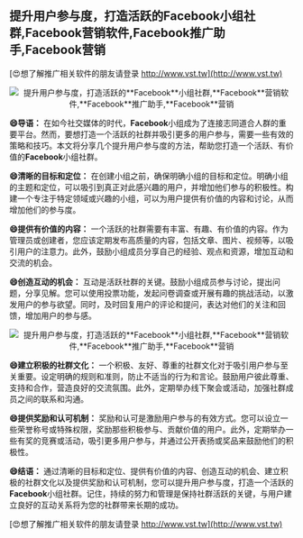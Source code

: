 ## **提升用户参与度，打造活跃的**Facebook**小组社群,**Facebook**营销软件,**Facebook**推广助手,**Facebook**营销**

[😍想了解推广相关软件的朋友请登录 http://www.vst.tw](http://www.vst.tw)

 <center><img src="https://vst.tw/MP4/tuiguang/png/0.png" alt="提升用户参与度，打造活跃的**Facebook**小组社群,**Facebook**营销软件,**Facebook**推广助手,**Facebook**营销"></center>

**😄导语：**
在如今社交媒体的时代，**Facebook**小组成为了连接志同道合人群的重要平台。然而，要想打造一个活跃的社群并吸引更多的用户参与，需要一些有效的策略和技巧。本文将分享几个提升用户参与度的方法，帮助您打造一个活跃、有价值的**Facebook**小组社群。

**😄清晰的目标和定位：**
在创建小组之前，确保明确小组的目标和定位。明确小组的主题和定位，可以吸引到真正对此感兴趣的用户，并增加他们参与的积极性。构建一个专注于特定领域或兴趣的小组，可以为用户提供有价值的内容和讨论，从而增加他们的参与度。

**😄提供有价值的内容：**
一个活跃的社群需要有丰富、有趣、有价值的内容。作为管理员或创建者，您应该定期发布高质量的内容，包括文章、图片、视频等，以吸引用户的注意力。此外，鼓励小组成员分享自己的经验、观点和资源，增加互动和交流的机会。

**😄创造互动的机会：**
互动是活跃社群的关键。鼓励小组成员参与讨论，提出问题，分享见解。您可以使用投票功能，发起问卷调查或开展有趣的挑战活动，以激发用户的参与欲望。同时，及时回复用户的评论和提问，表达对他们的关注和回馈，增加用户的参与感。

 <center><img src="https://vst.tw/MP4/tuiguang/png/2.png" alt="提升用户参与度，打造活跃的**Facebook**小组社群,**Facebook**营销软件,**Facebook**推广助手,**Facebook**营销"></center>

**😄建立积极的社群文化：**
一个积极、友好、尊重的社群文化对于吸引用户参与至关重要。设定明确的规则和准则，防止不适当的行为和言论。鼓励用户彼此尊重、支持和合作，营造良好的交流氛围。此外，定期举办线下聚会或活动，加强社群成员之间的联系和沟通。

**😄提供奖励和认可机制：**
奖励和认可是激励用户参与的有效方式。您可以设立一些荣誉称号或特殊权限，奖励那些积极参与、贡献价值的用户。此外，定期举办一些有奖的竞赛或活动，吸引更多用户参与，并通过公开表扬或奖品来鼓励他们的积极性。

**😄结语：**
通过清晰的目标和定位、提供有价值的内容、创造互动的机会、建立积极的社群文化以及提供奖励和认可机制，您可以提升用户参与度，打造一个活跃的**Facebook**小组社群。记住，持续的努力和管理是保持社群活跃的关键，与用户建立良好的互动关系将为您的社群带来长期的成功。

[😍想了解推广相关软件的朋友请登录 http://www.vst.tw](http://www.vst.tw)



